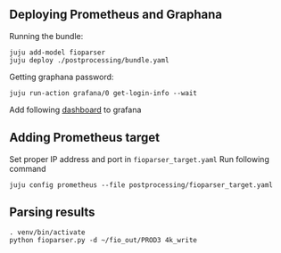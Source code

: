 ## Deploying Prometheus and Graphana
Running the bundle:

```
juju add-model fioparser
juju deploy ./postprocessing/bundle.yaml
```


Getting graphana password:

```
juju run-action grafana/0 get-login-info --wait
```

Add following [dashboard](https://raw.githubusercontent.com/openstack-charmers/openstack-performance-testing/master/grafana/Woodpecker.json) to grafana

## Adding Prometheus target

Set proper IP address and port in `fioparser_target.yaml`
Run following command

```
juju config prometheus --file postprocessing/fioparser_target.yaml
```

## Parsing results

```
. venv/bin/activate
python fioparser.py -d ~/fio_out/PROD3 4k_write
```
